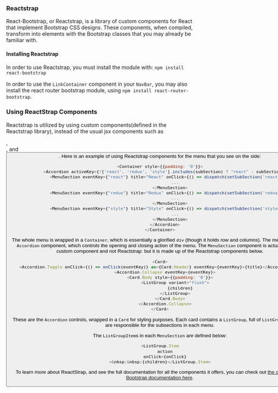 ### Reactstrap

React-Bootstrap, or Reactstrap, is a library of custom components for React that implement Bootstrap CSS designs. These components, when compiled, transform into elements with the Bootstrap classes that you may already be familiar with.

#### Installing Reactstrap

In order to use Reactstrap, you must install the module with:
`npm install react-bootstrap`

In order to use the `LinkContainer` component in your `NavBar`, you may also install the react router bootstrap module, using `npm install react-router-bootstrap`.

### Using ReactStrap Components

Reactstrap is utilized by using custom components(defined in the Reactstrap library), instead of the usual jsx components such as <div>, <form>, and <button>. Here is an example of using Reactstrap components for the menu that you see on the side:

```javascript
<Container style={{padding: '0'}}>
    <Accordion activeKey={!['react', 'redux', 'style'].includes(subSection) ? "react" : subSection}>
        <MenuSection eventKey={"react"} title="React" onClick={() => dispatch(setSubSection('react'))}>
            ...
        </MenuSection>
        <MenuSection eventKey={"redux"} title="Redux" onClick={() => dispatch(setSubSection('redux'))}>
            ...
        </MenuSection>
        <MenuSection eventKey={"style"} title="Style" onClick={() => dispatch(setSubSection('style'))}>
            ...
        </MenuSection>
    </Accordion>
</Container>
```

The whole menu is wrapped in a `Container`, which is essentially a glorified `div` (though it holds row and columns). The menu itself is an `Accordion` component, which controls the opening and closing action of the menu. The `MenuSection` component is actually my own custom component and not Reactstrap: but it is made up of the Reactstrap components below.

```javascript
<Card>
    <Accordion.Toggle onClick={() => onClick(eventKey)} as={Card.Header} eventKey={eventKey}>{title}</Accordion.Toggle>
    <Accordion.Collapse eventKey={eventKey}>
        <Card.Body style={{padding: '0'}}>
            <ListGroup variant="flush">
                {children}
            </ListGroup>
        </Card.Body>
    </Accordion.Collapse>
</Card>
```

These are the `Accordion` controls, wrapped in a `Card` for styling purposes. Each card contains a `ListGroup`, full of `ListGroupItem`s that are responsible for the subsections in each menu.

The `ListGroupItem`s in each `MenuSection` are defined below:

```javascript
<ListGroup.Item
    action
    onClick={onClick}
>&nbsp;&nbsp;{children}</ListGroup.Item>
```

To learn more about ReactStrap, and see the full documentation for all the components it offers, you can check out [the official React Bootstrap documentation here](https://react-bootstrap.github.io/).